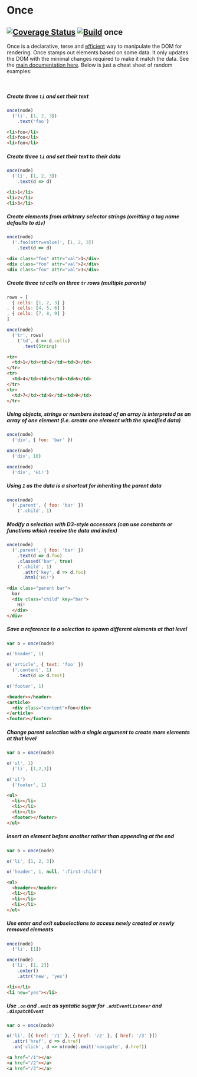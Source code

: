 # Once

## [![Coverage Status](https://coveralls.io/repos/utilise/once/badge.svg?branch=master)](https://coveralls.io/r/utilise/once?branch=master) [![Build](https://api.travis-ci.org/utilise/once.svg)](https://travis-ci.org/utilise/once) once

Once is a declarative, terse and [efficient](https://github.com/utilise/once/releases/tag/v1.0.2) way to manipulate the DOM for rendering. Once stamps out elements based on some data. It only updates the DOM with the minimal changes required to make it match the data. See the [main documentation here](https://github.com/utilise/utilise#--once). Below is just a cheat sheet of random examples:

<br>

##### Create three `li` and set their text

```js
once(node)
  ('li', [1, 2, 3])
    .text('foo')
```

```html
<li>foo</li>
<li>foo</li>
<li>foo</li>
```

##### Create three `li` and set their text to their data

```js
once(node)
  ('li', [1, 2, 3])
    .text(d => d)
```

```html
<li>1</li>
<li>2</li>
<li>3</li>
```

##### Create elements from arbitrary selector strings (omitting a tag name defaults to `div`)

```js
once(node)
  ('.foo[attr=value]', [1, 2, 3])
    .text(d => d)
```

```html
<div class="foo" attr="val">1</div>
<div class="foo" attr="val">2</div>
<div class="foo" attr="val">3</div>
```

##### Create three `td` cells on three `tr` rows (multiple parents) 

```js
rows = [
  { cells: [1, 2, 3] }
, { cells: [4, 5, 6] }
, { cells: [7, 8, 9] }
]

once(node)
  ('tr', rows)
    ('td', d => d.cells)
      .text(String)
```

```html
<tr>
  <td>1</td><td>2</td><td>3</td>
</tr>
<tr>
  <td>4</td><td>5</td><td>6</td>
</tr>
<tr>
  <td>7</td><td>8</td><td>9</td>
</tr>
```

##### Using objects, strings or numbers instead of an array is interpreted as an array of one element (i.e. create one element with the specified data)

```js
once(node)
  ('div', { foo: 'bar' })

once(node)
  ('div', 10)

once(node)
  ('div', 'Hi!')
```

##### Using `1` as the data is a shortcut for inheriting the parent data

```js
once(node)
  ('.parent', { foo: 'bar' })
    ('.child', 1)
```

##### Modify a selection with D3-style accessors (can use constants or functions which receive the data and index)

```js
once(node)
  ('.parent', { foo: 'bar' })
    .text(d => d.foo)
    .classed('bar', true)
    ('.child', 1)
      .attr('key', d => d.foo)
      .html('Hi!')
```

```html
<div class="parent bar">
  bar
  <div class="child" key="bar">
    Hi!
  </div>
</div>
```

##### Save a reference to a selection to spawn different elements at that level

```js
var o = once(node)

o('header', 1)

o('article', { text: 'foo' })
  ('.content', 1)
    .text(d => d.text)

o('footer', 1)
```

```html
<header></header>
<article>
  <div class="content">foo</div>
</article>
<footer></footer>
```


##### Change parent selection with a single argument to create more elements at that level

```js
var o = once(node)

o('ul', 1)
  ('li', [1,2,3])

o('ul')
  ('footer', 1)
```

```html
<ul>
  <li></li>
  <li></li>
  <li></li>
  <footer></footer>
</ul>
```

##### Insert an element before another rather than appending at the end

```js
var o = once(node)

o('li', [1, 2, 3])

o('header', 1, null, ':first-child')
```

```html
<ul>
  <header></header>
  <li></li>
  <li></li>
  <li></li>
</ul>
```

##### Use enter and exit subselections to access newly created or newly removed elements

```js
once(node)
  ('li', [1])

once(node)
  ('li', [1, 2])
    .enter()
    .attr('new', 'yes')
```

```html
<li></li>
<li new="yes"></li>
```

##### Use `.on` and `.emit` as syntatic sugar for `.addEventListener` and `.dispatchEvent`

```js
var o = once(node)

o('li', [{ href: '/1' }, { href: '/2' }, { href: '/3' }])
  .attr('href', d => d.href)
  .on('click', d => o(node).emit('navigate', d.href))
```

```html
<a href="/1"></a>
<a href="/2"></a>
<a href="/3"></a>
```
